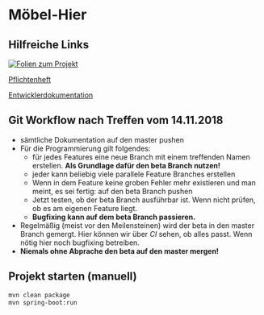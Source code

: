 # Möbel-Hier

## Hilfreiche Links

[![Folien zum Projekt]()](https://tu-dresden.de/ing/informatik/smt/st/studium/lehrveranstaltungen?subject=381&lang=de&leaf=2&head=13&embedding_id=47eddfa7c5a54ed5be49042aff35a31b)

[Pflichtenheft](../master/asciidoc/pflichtenheft.md)

[Entwicklerdokumentation](../master/asciidoc/entwickler_doku.md)

## Git Workflow nach Treffen vom 14.11.2018

- sämtliche Dokumentation auf den master pushen
- Für die Programmierung gilt folgendes:
  - für jedes Features eine neue Branch mit einem treffenden Namen erstellen. **Als Grundlage dafür den beta Branch nutzen!**
  - jeder kann beliebig viele parallele Feature Branches erstellen
  - Wenn in dem Feature keine groben Fehler mehr existieren und man meint, es sei fertig: auf den beta Branch pushen
  - Jetzt testen, ob der beta Branch ausführbar ist. Wenn nicht prüfen, ob es am eigenen Feature liegt.
  - **Bugfixing kann auf dem beta Branch passieren.**
- Regelmäßig (meist vor den Meilensteinen) wird der beta in den master Branch gemergt. Hier können wir über *CI* sehen, ob alles passt. Wenn nötig hier noch bugfixing betreiben.
- **Niemals ohne Abprache den beta auf den master mergen!**
  

## Projekt starten (manuell)
``` bash
mvn clean package
mvn spring-boot:run
```

